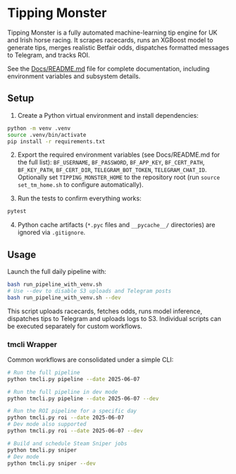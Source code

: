 # Tipping Monster

Tipping Monster is a fully automated machine-learning tip engine for UK and Irish horse racing. It scrapes racecards, runs an XGBoost model to generate tips, merges realistic Betfair odds, dispatches formatted messages to Telegram, and tracks ROI.

See the [Docs/README.md](Docs/README.md) file for complete documentation, including environment variables and subsystem details.

## Setup

1. Create a Python virtual environment and install dependencies:

```bash
python -m venv .venv
source .venv/bin/activate
pip install -r requirements.txt
```

2. Export the required environment variables (see Docs/README.md for the full list):
`BF_USERNAME`, `BF_PASSWORD`, `BF_APP_KEY`, `BF_CERT_PATH`, `BF_KEY_PATH`, `BF_CERT_DIR`, `TELEGRAM_BOT_TOKEN`, `TELEGRAM_CHAT_ID`.
Optionally set `TIPPING_MONSTER_HOME` to the repository root (run `source set_tm_home.sh` to configure automatically).

3. Run the tests to confirm everything works:

```bash
pytest
```

4. Python cache artifacts (`*.pyc` files and `__pycache__/` directories) are ignored via `.gitignore`.

## Usage

Launch the full daily pipeline with:

```bash
bash run_pipeline_with_venv.sh
# Use --dev to disable S3 uploads and Telegram posts
bash run_pipeline_with_venv.sh --dev
```

This script uploads racecards, fetches odds, runs model inference, dispatches tips to Telegram and uploads logs to S3. Individual scripts can be executed separately for custom workflows.

### tmcli Wrapper

Common workflows are consolidated under a simple CLI:

```bash
# Run the full pipeline
python tmcli.py pipeline --date 2025-06-07

# Run the full pipeline in dev mode
python tmcli.py pipeline --date 2025-06-07 --dev

# Run the ROI pipeline for a specific day
python tmcli.py roi --date 2025-06-07
# Dev mode also supported
python tmcli.py roi --date 2025-06-07 --dev

# Build and schedule Steam Sniper jobs
python tmcli.py sniper
# Dev mode
python tmcli.py sniper --dev
```

